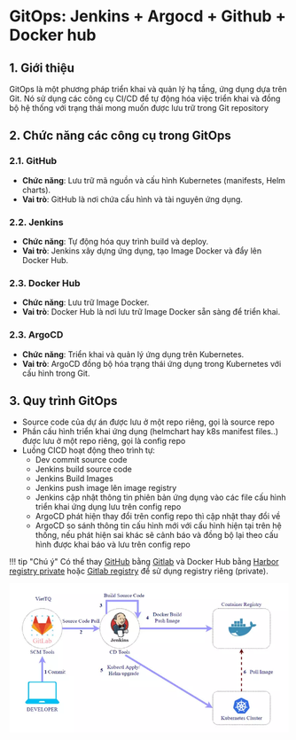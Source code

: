 # GitOps: Jenkins + Argocd + Github + Docker hub

## 1. Giới thiệu
GitOps là một phương pháp triển khai và quản lý hạ tầng, ứng dụng dựa trên Git. Nó sử dụng các công cụ CI/CD để tự động hóa việc triển khai và đồng bộ hệ thống với trạng thái mong muốn được lưu trữ trong Git repository

## 2. Chức năng các công cụ trong GitOps

### 2.1. GitHub
- **Chức năng**: Lưu trữ mã nguồn và cấu hình Kubernetes (manifests, Helm charts).
- **Vai trò**: GitHub là nơi chứa cấu hình và tài nguyên ứng dụng.

### 2.2. Jenkins
- **Chức năng**: Tự động hóa quy trình build và deploy.
- **Vai trò**: Jenkins xây dựng ứng dụng, tạo Image Docker và đẩy lên Docker Hub.

### 2.3. Docker Hub
- **Chức năng**: Lưu trữ Image Docker.
- **Vai trò**: Docker Hub là nơi lưu trữ Image Docker sẵn sàng để triển khai.

### 2.3. ArgoCD
- **Chức năng**: Triển khai và quản lý ứng dụng trên Kubernetes.
- **Vai trò**: ArgoCD đồng bộ hóa trạng thái ứng dụng trong Kubernetes với cấu hình trong Git.

## 3. Quy trình GitOps


-   Source code của dự án được lưu ở một repo riêng, gọi là source repo
-   Phần cấu hình triển khai ứng dụng (helmchart hay k8s manifest files..) được lưu ở một repo riêng, gọi là config repo
-   Luồng CICD hoạt động theo trình tự:
    -   Dev commit source code
    -   Jenkins build source code
    -   Jenkins Build Images
    -   Jenkins push image lên image registry
    -   Jenkins cập nhật thông tin phiên bản ứng dụng vào các file cấu hình triển khai ứng dụng lưu trên config repo
    -   ArgoCD phát hiện thay đổi trên config repo thì cập nhật thay đổi về
    -   ArgoCD so sánh thông tin cấu hình mới với cấu hình hiện tại trên hệ thống, nếu phát hiện sai khác sẽ cảnh báo và đồng bộ lại theo cấu hình được khai báo và lưu trên config repo


!!! tip "Chú ý"
    Có thể thay [GitHub](https://github.com/) bằng [Gitlab](https://docs.gitlab.com/user/get_started/) và Docker Hub bằng [Harbor registry private](https://goharbor.io/) hoặc [Gitlab registry](https://docs.gitlab.com/user/packages/container_registry/) để sử dụng registry riêng (private).

![gitops](images/gitops.webp)
